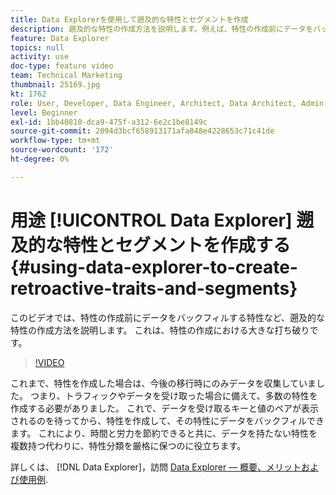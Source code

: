 ```yaml
---
title: Data Explorerを使用して遡及的な特性とセグメントを作成
description: 遡及的な特性の作成方法を説明します。例えば、特性の作成前にデータをバックフィルする特性などです。 これは、特性の作成における大きな打ち破りです。
feature: Data Explorer
topics: null
activity: use
doc-type: feature video
team: Technical Marketing
thumbnail: 25169.jpg
kt: 1762
role: User, Developer, Data Engineer, Architect, Data Architect, Admin, Leader
level: Beginner
exl-id: 1bb40810-dca9-475f-a312-6e2c1be8149c
source-git-commit: 2094d3bcf658913171afa848e4228653c71c41de
workflow-type: tm+mt
source-wordcount: '172'
ht-degree: 0%

---
```


# 用途 [!UICONTROL Data Explorer] 遡及的な特性とセグメントを作成する {#using-data-explorer-to-create-retroactive-traits-and-segments}

このビデオでは、特性の作成前にデータをバックフィルする特性など、遡及的な特性の作成方法を説明します。 これは、特性の作成における大きな打ち破りです。

>[!VIDEO](https://video.tv.adobe.com/v/25169/?quality=12)

これまで、特性を作成した場合は、今後の移行時にのみデータを収集していました。 つまり、トラフィックやデータを受け取った場合に備えて、多数の特性を作成する必要がありました。 これで、データを受け取るキーと値のペアが表示されるのを待ってから、特性を作成して、その特性にデータをバックフィルできます。 これにより、時間と労力を節約できると共に、データを持たない特性を複数持つ代わりに、特性分類を厳格に保つのに役立ちます。

詳しくは、 [!DNL Data Explorer]，訪問 [Data Explorer — 概要、メリットおよび使用例](https://experiencecloud.adobe.com/resources/help/en_US/aam/data-explorer.html).
